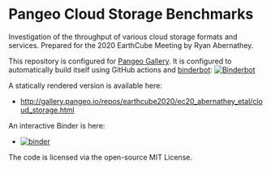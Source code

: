 # Pangeo Cloud Storage Benchmarks

Investigation of the throughput of various cloud storage formats and services.
Prepared for the 2020 EarthCube Meeting by Ryan Abernathey.

This repository is configured for [Pangeo Gallery](http://gallery.pangeo.io/).
It is configured to automatically build itself using GitHub actions and
[binderbot](https://github.com/pangeo-gallery/binderbot): [![Binderbot](https://github.com/earthcube2020/ec20_abernathey_etal/workflows/Binderbot/badge.svg)](https://github.com/earthcube2020/ec20_abernathey_etal/actions?query=workflow%3ABinderbot)

A statically rendered version is available here:
- <http://gallery.pangeo.io/repos/earthcube2020/ec20_abernathey_etal/cloud_storage.html>

An interactive Binder is here:
- [![binder](https://mybinder.org/badge_logo.svg?style=flat-square)](https://binder.pangeo.io/v2/gh/pangeo-gallery/default-binder/master/?urlpath=git-pull?repo=https://github.com/earthcube2020/ec20_abernathey_etal%26amp%3Burlpath=lab/tree/ec20_abernathey_etal/cloud_storage.ipynb%3Fautodecode)

The code is licensed via the open-source MIT License.
